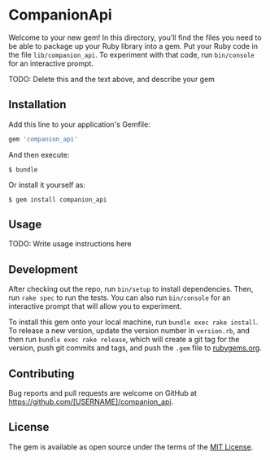 # CompanionApi

Welcome to your new gem! In this directory, you'll find the files you need to be able to package up your Ruby library into a gem. Put your Ruby code in the file `lib/companion_api`. To experiment with that code, run `bin/console` for an interactive prompt.

TODO: Delete this and the text above, and describe your gem

## Installation

Add this line to your application's Gemfile:

```ruby
gem 'companion_api'
```

And then execute:

    $ bundle

Or install it yourself as:

    $ gem install companion_api

## Usage

TODO: Write usage instructions here

## Development

After checking out the repo, run `bin/setup` to install dependencies. Then, run `rake spec` to run the tests. You can also run `bin/console` for an interactive prompt that will allow you to experiment.

To install this gem onto your local machine, run `bundle exec rake install`. To release a new version, update the version number in `version.rb`, and then run `bundle exec rake release`, which will create a git tag for the version, push git commits and tags, and push the `.gem` file to [rubygems.org](https://rubygems.org).

## Contributing

Bug reports and pull requests are welcome on GitHub at https://github.com/[USERNAME]/companion_api.

## License

The gem is available as open source under the terms of the [MIT License](https://opensource.org/licenses/MIT).
